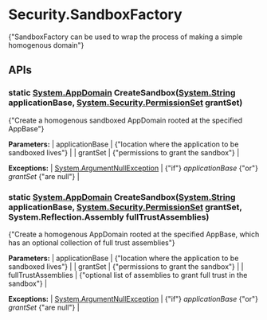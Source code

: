 # Security.SandboxFactory

{"SandboxFactory can be used to wrap the process of making a simple homogenous domain"} 

## APIs

### static [System.AppDomain](http://msdn.microsoft.com/en-us/library/system.appdomain.aspx) CreateSandbox([System.String](http://msdn.microsoft.com/en-us/library/system.string.aspx) applicationBase, [System.Security.PermissionSet](http://msdn.microsoft.com/en-us/library/system.security.permissionset.aspx) grantSet)

{"Create a homogenous sandboxed AppDomain rooted at the specified AppBase"} 

**Parameters:**
| applicationBase | {"location where the application to be sandboxed lives"}  |
| grantSet | {"permissions to grant the sandbox"}  |

**Exceptions:**
| [System.ArgumentNullException](http://msdn.microsoft.com/en-us/library/system.argumentnullexception.aspx) | {"if"} _applicationBase_ {"or"} _grantSet_ {"are null"}  |


### static [System.AppDomain](http://msdn.microsoft.com/en-us/library/system.appdomain.aspx) CreateSandbox([System.String](http://msdn.microsoft.com/en-us/library/system.string.aspx) applicationBase, [System.Security.PermissionSet](http://msdn.microsoft.com/en-us/library/system.security.permissionset.aspx) grantSet, System.Reflection.Assembly[]() fullTrustAssemblies)

{"Create a homogenous AppDomain rooted at the specified AppBase, which has an optional collection of full trust assemblies"} 

**Parameters:**
| applicationBase | {"location where the application to be sandboxed lives"}  |
| grantSet | {"permissions to grant the sandbox"}  |
| fullTrustAssemblies | {"optional list of assemblies to grant full trust in the sandbox"}  |

**Exceptions:**
| [System.ArgumentNullException](http://msdn.microsoft.com/en-us/library/system.argumentnullexception.aspx) | {"if"} _applicationBase_ {"or"} _grantSet_ {"are null"}  |


